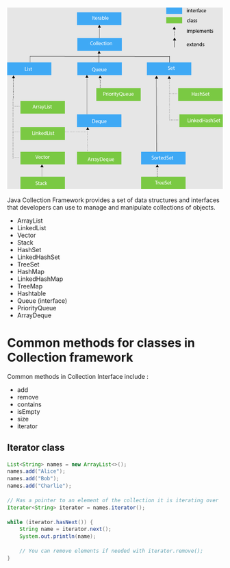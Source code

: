 ![Java Collection Hierarchy](./images/java-collection-hierarchy.png)

Java Collection Framework provides a set of data structures and interfaces that developers can use to manage and manipulate collections of objects.

- ArrayList
- LinkedList
- Vector
- Stack
- HashSet
- LinkedHashSet
- TreeSet
- HashMap
- LinkedHashMap
- TreeMap
- Hashtable
- Queue (interface)
- PriorityQueue
- ArrayDeque

# Common methods for classes in Collection framework

Common methods in Collection Interface include :

- add
- remove
- contains
- isEmpty
- size
- iterator

## Iterator class

```java
List<String> names = new ArrayList<>();
names.add("Alice");
names.add("Bob");
names.add("Charlie");

// Has a pointer to an element of the collection it is iterating over
Iterator<String> iterator = names.iterator();

while (iterator.hasNext()) {
    String name = iterator.next();
    System.out.println(name);

    // You can remove elements if needed with iterator.remove();
}
```
